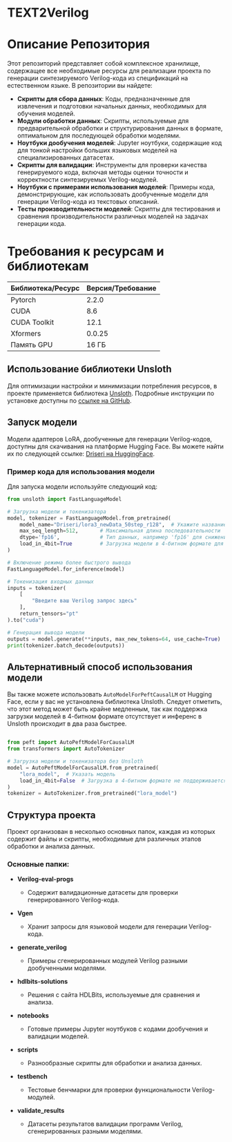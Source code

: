 # TEXT2Verilog
# Описание Репозитория

Этот репозиторий представляет собой комплексное хранилище, содержащее все необходимые ресурсы для реализации проекта по генерации синтезируемого Verilog-кода из спецификаций на естественном языке. В репозитории вы найдете:

- **Скрипты для сбора данных**: Коды, предназначенные для извлечения и подготовки начальных данных, необходимых для обучения моделей.
- **Модули обработки данных**: Скрипты, используемые для предварительной обработки и структурирования данных в формате, оптимальном для последующей обработки моделями.
- **Ноутбуки дообучения моделей**: Jupyter ноутбуки, содержащие код для тонкой настройки больших языковых моделей на специализированных датасетах.
- **Скрипты для валидации**: Инструменты для проверки качества генерируемого кода, включая методы оценки точности и корректности синтезируемых Verilog-модулей.
- **Ноутбуки с примерами использования моделей**: Примеры кода, демонстрирующие, как использовать дообученные модели для генерации Verilog-кода из текстовых описаний.
- **Тесты производительности моделей**: Скрипты для тестирования и сравнения производительности различных моделей на задачах генерации кода.

# Требования к ресурсам и библиотекам

| Библиотека/Ресурс   | Версия/Требование  |
|---------------------|-------------------|
| Pytorch             | 2.2.0             |
| CUDA                | 8.6               |
| CUDA Toolkit        | 12.1              |
| Xformers            | 0.0.25            |
| Память GPU          | 16 ГБ             |

## Использование библиотеки Unsloth

Для оптимизации настройки и минимизации потребления ресурсов, в проекте применяется библиотека [Unsloth](https://github.com/unslothai/unsloth). Подробные инструкции по установке доступны по [ссылке на GitHub](https://github.com/unslothai/unsloth).

## Запуск модели

Модели адаптеров LoRA, дообученные для генерации Verilog-кодов, доступны для скачивания на платформе Hugging Face. Вы можете найти их по следующей ссылке: [Driseri на HuggingFace](https://huggingface.co/Driseri).

### Пример кода для использования модели

Для запуска модели используйте следующий код:

```python
from unsloth import FastLanguageModel

# Загрузка модели и токенизатора
model, tokenizer = FastLanguageModel.from_pretrained(
    model_name="Driseri/lora3_newData_50step_r128",  # Укажите название вашей модели
    max_seq_length=512,       # Максимальная длина последовательности
    dtype='fp16',             # Тип данных, например 'fp16' для снижения потребления памяти
    load_in_4bit=True         # Загрузка модели в 4-битном формате для уменьшения потребления памяти
)

# Включение режима более быстрого вывода
FastLanguageModel.for_inference(model)

# Токенизация входных данных
inputs = tokenizer(
    [
        "Введите ваш Verilog запрос здесь"
    ], 
    return_tensors="pt"
).to("cuda")

# Генерация вывода модели
outputs = model.generate(**inputs, max_new_tokens=64, use_cache=True)
print(tokenizer.batch_decode(outputs))
```

## Альтернативный способ использования модели

Вы также можете использовать `AutoModelForPeftCausalLM` от Hugging Face, если у вас не установлена библиотека Unsloth. Следует отметить, что этот метод может быть крайне медленным, так как поддержка загрузки моделей в 4-битном формате отсутствует и инференс в Unsloth происходит в два раза быстрее.

```python

from peft import AutoPeftModelForCausalLM
from transformers import AutoTokenizer

# Загрузка модели и токенизатора без Unsloth
model = AutoPeftModelForCausalLM.from_pretrained(
    "lora_model",  # Указать модель
    load_in_4bit=False  # Загрузка в 4-битном формате не поддерживается
)
tokenizer = AutoTokenizer.from_pretrained("lora_model")
```

## Структура проекта

Проект организован в несколько основных папок, каждая из которых содержит файлы и скрипты, необходимые для различных этапов обработки и анализа данных.

### Основные папки:

- **Verilog-eval-progs**
  - Содержит валидационные датасеты для проверки генерированного Verilog-кода.
  
- **Vgen**
  - Хранит запросы для языковой модели для генерации Verilog-кода.

- **generate_verilog**
  - Примеры сгенерированных модулей Verilog разными дообученными моделями.

- **hdlbits-solutions**
  - Решения с сайта HDLBits, используемые для сравнения и анализа.

- **notebooks**
  - Готовые примеры Jupyter ноутбуков с кодами дообучения и валидации моделей.

- **scripts**
  - Разнообразные скрипты для обработки и анализа данных.

- **testbench**
  - Тестовые бенчмарки для проверки функциональности Verilog-модулей.

- **validate_results**
  - Датасеты результатов валидации программ Verilog, сгенерированных разными моделями.


